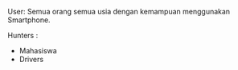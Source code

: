 User: Semua orang semua usia dengan kemampuan menggunakan Smartphone.

Hunters : 
- Mahasiswa
- Drivers